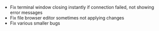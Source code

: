 - Fix terminal window closing instantly if connection failed, not showing error messages
- Fix file browser editor sometimes not applying changes
- Fix various smaller bugs